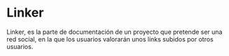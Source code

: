 # Linker
Linker, es la parte de documentación de un proyecto que pretende ser una red social, en la que los usuarios valorarán unos links subidos por otros usuarios.

